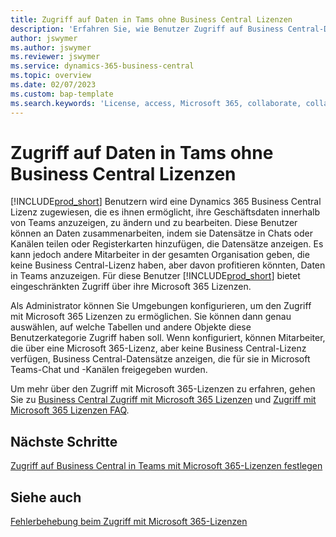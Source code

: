 ```yaml
---
title: Zugriff auf Daten in Tams ohne Business Central Lizenzen
description: 'Erfahren Sie, wie Benutzer Zugriff auf Business Central-Daten erhalten können, beispielsweise in Microsoft Teams-Chats und -Kanälen, mit nur einer Microsoft 365-Lizenz, aber keiner Business Central-Lizenz.'
author: jswymer
ms.author: jswymer
ms.reviewer: jswymer
ms.service: dynamics-365-business-central
ms.topic: overview
ms.date: 02/07/2023
ms.custom: bap-template
ms.search.keywords: 'License, access, Microsoft 365, collaborate, collaboration, Teams, Microsoft Teams'
---
```


# Zugriff auf Daten in Tams ohne Business Central Lizenzen

[!INCLUDE[prod_short](includes/prod_short.md)] Benutzern wird eine Dynamics 365 Business Central Lizenz zugewiesen, die es ihnen ermöglicht, ihre Geschäftsdaten innerhalb von Teams anzuzeigen, zu ändern und zu bearbeiten. Diese Benutzer können an Daten zusammenarbeiten, indem sie Datensätze in Chats oder Kanälen teilen oder Registerkarten hinzufügen, die Datensätze anzeigen. Es kann jedoch andere Mitarbeiter in der gesamten Organisation geben, die keine Business Central-Lizenz haben, aber davon profitieren könnten, Daten in Teams anzuzeigen. Für diese Benutzer [!INCLUDE[prod_short](includes/prod_short.md)] bietet eingeschränkten Zugriff über ihre Microsoft 365 Lizenzen.  

Als Administrator können Sie Umgebungen konfigurieren, um den Zugriff mit Microsoft 365 Lizenzen zu ermöglichen. Sie können dann genau auswählen, auf welche Tabellen und andere Objekte diese Benutzerkategorie Zugriff haben soll. Wenn konfiguriert, können Mitarbeiter, die über eine Microsoft 365-Lizenz, aber keine Business Central-Lizenz verfügen, Business Central-Datensätze anzeigen, die für sie in Microsoft Teams-Chat und -Kanälen freigegeben wurden.

Um mehr über den Zugriff mit Microsoft 365-Lizenzen zu erfahren, gehen Sie zu [Business Central Zugriff mit Microsoft 365 Lizenzen](admin-access-with-m365-license.md) und [Zugriff mit Microsoft 365 Lizenzen FAQ](admin-access-with-m365-license-faq.md).

## Nächste Schritte

[Zugriff auf Business Central in Teams mit Microsoft 365-Lizenzen festlegen](admin-access-with-m365-license-setup.md)  

## Siehe auch 

[Fehlerbehebung beim Zugriff mit Microsoft 365-Lizenzen](admin-access-with-m365-license-troubleshooting.md)  

